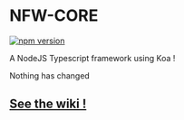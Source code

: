 # NFW-CORE

[![npm version](https://badge.fury.io/js/@triptyk%2Fnfw-core.svg)](https://badge.fury.io/js/@triptyk%2Fnfw-core)

A NodeJS Typescript framework using Koa !

Nothing has changed

## [See the wiki !](https://triptyk.github.io/nfw-core/)